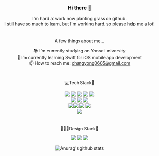 <div align="center">

### Hi there 👋

I'm hard at work now planting grass on github.  
I still have so much to learn, but I'm working hard, so please help me a lot!

#

A few things about me...
<!--
**devTabasco/devTabasco** is a ✨ _special_ ✨ repository because its `README.md` (this file) appears on your GitHub profile.

Here are some ideas to get you started:

- 🔭 I’m currently working on Korea Railroad Research Institute
- 🌱 I’m currently learning Swift for iOS mobile app development
- 👯 I’m looking to collaborate on ...
- 🤔 I’m looking for help with ...
- 💬 Ask me about ...
- 📫 How to reach me: ...
- 😄 Pronouns: ...
- ⚡ Fun fact: ...
-->

📚 I’m currently studying on Yonsei university<br/>
🌱 I’m currently learning Swift for iOS mobile app development<br/>
📫 How to reach me: changyong0605@gmail.com<br/>

#

💻Tech Stack📱

<img src="https://img.shields.io/badge/Swift-F05138?style=flat&logo=Swift&logoColor=white"/> <img src="https://img.shields.io/badge/Python-3776AB?style=flat&logo=Python&logoColor=white"/> <img src="https://img.shields.io/badge/Java-007396?style=flat&logo=Java&logoColor=white"/>
<img src="https://img.shields.io/badge/C-A8B9CC?style=flat&logo=C&logoColor=white"/>
<img src="https://img.shields.io/badge/C++-00599C?style=flat&logo=C%2B%2B&logoColor=white"/></br>
<img src="https://img.shields.io/badge/Xcode-147EFB?style=flat&logo=Xcode&logoColor=white"/> <img src="https://img.shields.io/badge/Eclipse IDE-2C2255?style=flat&logo=Eclipse IDE&logoColor=white"/> <img src="https://img.shields.io/badge/Visual Studio Code-007ACC?style=flat&logo=Visual Studio Code&logoColor=white"/></br>
<img src="https://img.shields.io/badge/OpenGL-5586A4?style=flat&logo=OpenGL&logoColor=white"/><img src="https://img.shields.io/badge/MySQL-4479A1?style=flat&logo=MySQL&logoColor=white"/> <img src="https://img.shields.io/badge/Git-F05032?style=flat&logo=Git&logoColor=white"/> <img src="https://img.shields.io/badge/Github-181717?style=flat&logo=Github&logoColor=#181717"/></br>
<img src="https://img.shields.io/badge/Arduino-00979D?style=flat&logo=Arduino&logoColor=white"/>

#

👨🏻‍🎨Design Stack🎨

<img src="https://img.shields.io/badge/Adobe Photoshop-31A8FF?style=flat&logo=Adobe Photoshop&logoColor=white"/> <img src="https://img.shields.io/badge/Adobe Illustrator-FF9A00?style=flat&logo=Adobe Illustrator&logoColor=white"/> <img src="https://img.shields.io/badge/Adobe XD-FF61F6?style=flat&logo=Adobe XD&logoColor=white"/>

![Anurag's github stats](https://github-readme-stats.vercel.app/api?username=devTabasco&show_icons=true&theme=vue) 

<!--![Top Langs](https://github-readme-stats.vercel.app/api/top-langs/?username=devTabasco&layout=compact&theme=prussian)-->

</div>
